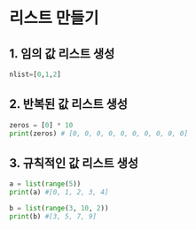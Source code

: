 # 리스트 만들기
## 1. 임의 값 리스트 생성
```python
nlist=[0,1,2]
```
## 2. 반복된 값 리스트 생성
```python
zeros = [0] * 10
print(zeros) # [0, 0, 0, 0, 0, 0, 0, 0, 0, 0]
```

## 3. 규칙적인 값 리스트 생성
```python
a = list(range(5))
print(a) #[0, 1, 2, 3, 4]

b = list(range(3, 10, 2))
print(b) #[3, 5, 7, 9]
```